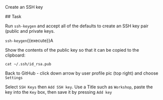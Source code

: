 Create an SSH key

## Task

Run `ssh-keygen` and accept all of the defaults to create an SSH key pair (public and private keys.

`ssh-keygen`{{execute}}A

Show the contents of the public key so that it can be copied to the clipboard:

`cat ~/.ssh/id_rsa.pub`

Back to GitHub - click down arrow by user profile pic (top right) and choose `Settings`

Select `SSH Keys` then `Add SSH key`. Use a Title such as `Workshop`, paste the key into the `Key` box, then save it by pressing `Add key`

